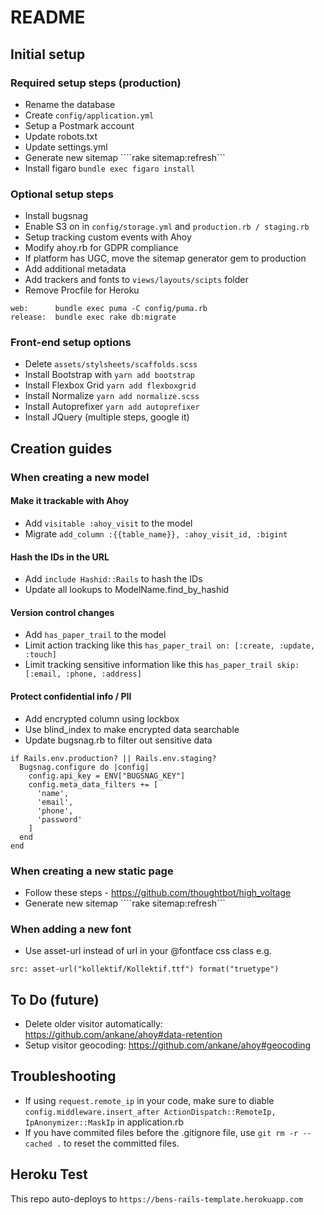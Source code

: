 # README
## Initial setup

### Required setup steps (production)

* Rename the database
* Create ```config/application.yml```
* Setup a Postmark account
* Update robots.txt
* Update settings.yml
* Generate new sitemap ````rake sitemap:refresh```
* Install figaro ```bundle exec figaro install```

### Optional setup steps

* Install bugsnag
* Enable S3 on in ```config/storage.yml``` and ```production.rb / staging.rb```
* Setup tracking custom events with Ahoy
* Modify ahoy.rb for GDPR compliance
* If platform has UGC, move the sitemap generator gem to production
* Add additional metadata
* Add trackers and fonts to ```views/layouts/scipts``` folder
* Remove Procfile for Heroku
```
web:      bundle exec puma -C config/puma.rb
release:  bundle exec rake db:migrate
```

### Front-end setup options

* Delete ```assets/stylsheets/scaffolds.scss```
* Install Bootstrap with ```yarn add bootstrap```
* Install Flexbox Grid  ```yarn add flexboxgrid```
* Install Normalize ```yarn add normalize.scss```
* Install Autoprefixer ```yarn add autoprefixer```
* Install JQuery (multiple steps, google it)

## Creation guides
### When creating a new model
#### Make it trackable with Ahoy

* Add ```visitable :ahoy_visit``` to the model
* Migrate ```add_column :{{table_name}}, :ahoy_visit_id, :bigint```

#### Hash the IDs in the URL

* Add ```include Hashid::Rails``` to hash the IDs
* Update all lookups to ModelName.find_by_hashid

#### Version control changes

* Add ```has_paper_trail``` to the model
* Limit action tracking like this ```has_paper_trail on: [:create, :update, :touch]```
* Limit tracking sensitive information like this ```has_paper_trail skip: [:email, :phone, :address]```

#### Protect confidential info / PII

* Add encrypted column using lockbox
* Use blind_index to make encrypted data searchable
* Update bugsnag.rb to filter out sensitive data
```
if Rails.env.production? || Rails.env.staging?
  Bugsnag.configure do |config|
    config.api_key = ENV["BUGSNAG_KEY"]
    config.meta_data_filters += [
      'name',
      'email',
      'phone',
      'password'
    ]
  end
end
```

### When creating a new static page

* Follow these steps - https://github.com/thoughtbot/high_voltage
* Generate new sitemap ````rake sitemap:refresh```

### When adding a new font

* Use asset-url instead of url in your @fontface css class e.g.
```
src: asset-url("kollektif/Kollektif.ttf") format("truetype")
```

## To Do (future)

* Delete older visitor automatically: https://github.com/ankane/ahoy#data-retention
* Setup visitor geocoding: https://github.com/ankane/ahoy#geocoding

## Troubleshooting

* If using ```request.remote_ip``` in your code, make sure to diable ```config.middleware.insert_after ActionDispatch::RemoteIp, IpAnonymizer::MaskIp``` in application.rb
* If you have commited files before the .gitignore file, use ```git rm -r --cached .``` to reset the committed files.

## Heroku Test

This repo auto-deploys to ```https://bens-rails-template.herokuapp.com```
